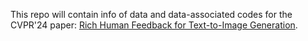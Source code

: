 This repo will contain info of data and data-associated codes for the CVPR'24 paper:
[Rich Human Feedback for Text-to-Image Generation](https://arxiv.org/abs/2312.10240).
